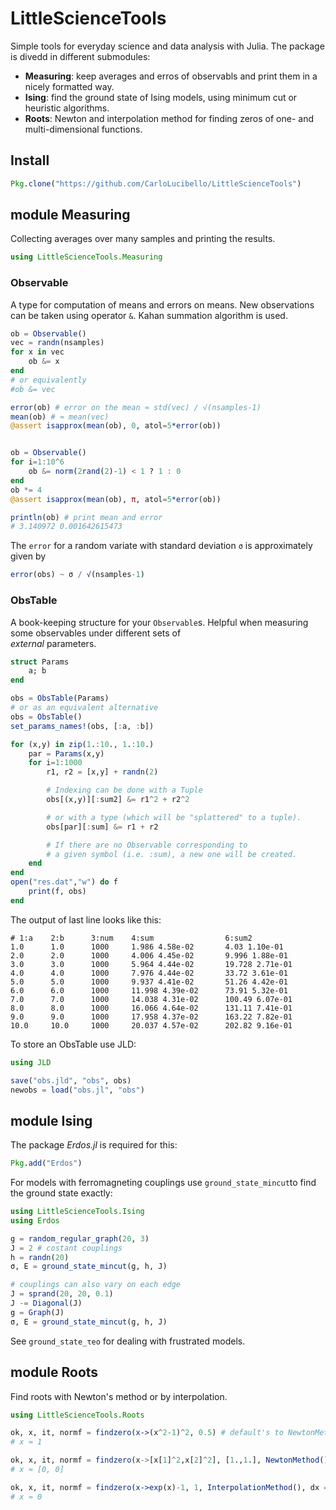 # LittleScienceTools
Simple tools for everyday science and data analysis with Julia. The package is divedd in different submodules:
- **Measuring**: keep averages and erros of observabls and print them in a nicely formatted way.
- **Ising**: find the ground state of Ising models, using minimum cut or heuristic algorithms.
- **Roots**: Newton and interpolation method for finding zeros of one- and multi-dimensional functions.

## Install
```julia
Pkg.clone("https://github.com/CarloLucibello/LittleScienceTools")
```

## module Measuring
Collecting averages over many samples and printing the results.
```julia
using LittleScienceTools.Measuring
```

### Observable
A type for computation of means and errors on means.
New observations can be taken using operator `&`.
Kahan summation algorithm is used.
```julia
ob = Observable()
vec = randn(nsamples)
for x in vec
    ob &= x
end
# or equivalently
#ob &= vec

error(ob) # error on the mean ≈ std(vec) / √(nsamples-1)   
mean(ob) # ≈ mean(vec)
@assert isapprox(mean(ob), 0, atol=5*error(ob))


ob = Observable()
for i=1:10^6
    ob &= norm(2rand(2)-1) < 1 ? 1 : 0
end
ob *= 4
@assert isapprox(mean(ob), π, atol=5*error(ob))

println(ob) # print mean and error
# 3.140972 0.001642615473
```
The `error` for a random variate with standard deviation `σ` is approximately given by

```julia
error(obs) ~ σ / √(nsamples-1)
```

### ObsTable
A book-keeping structure for your `Observable`s. Helpful
when measuring some observables under different sets of  
*external* parameters.

```julia
struct Params
    a; b
end

obs = ObsTable(Params)
# or as an equivalent alternative
obs = ObsTable()
set_params_names!(obs, [:a, :b])

for (x,y) in zip(1.:10., 1.:10.)
    par = Params(x,y)
    for i=1:1000
        r1, r2 = [x,y] + randn(2)

        # Indexing can be done with a Tuple
        obs[(x,y)][:sum2] &= r1^2 + r2^2

        # or with a type (which will be "splattered" to a tuple).
        obs[par][:sum] &= r1 + r2

        # If there are no Observable corresponding to
        # a given symbol (i.e. :sum), a new one will be created.
    end
end
open("res.dat","w") do f
    print(f, obs)
end
```

The output of last line looks like this:
```
# 1:a    2:b      3:num    4:sum                6:sum2               
1.0      1.0      1000     1.986 4.58e-02       4.03 1.10e-01        
2.0      2.0      1000     4.006 4.45e-02       9.996 1.88e-01       
3.0      3.0      1000     5.964 4.44e-02       19.728 2.71e-01      
4.0      4.0      1000     7.976 4.44e-02       33.72 3.61e-01       
5.0      5.0      1000     9.937 4.41e-02       51.26 4.42e-01       
6.0      6.0      1000     11.998 4.39e-02      73.91 5.32e-01       
7.0      7.0      1000     14.038 4.31e-02      100.49 6.07e-01      
8.0      8.0      1000     16.066 4.64e-02      131.11 7.41e-01      
9.0      9.0      1000     17.958 4.37e-02      163.22 7.82e-01      
10.0     10.0     1000     20.037 4.57e-02      202.82 9.16e-01      
```
To store an ObsTable use JLD:
```julia
using JLD

save("obs.jld", "obs", obs)
newobs = load("obs.jl", "obs")
```

## module Ising
The package *Erdos.jl* is required for this:
```julia
Pkg.add("Erdos")
```
For models with ferromagneting couplings use `ground_state_mincut`to
find the ground state exactly:
```julia
using LittleScienceTools.Ising
using Erdos

g = random_regular_graph(20, 3)
J = 2 # costant couplings
h = randn(20)
σ, E = ground_state_mincut(g, h, J)

# couplings can also vary on each edge
J = sprand(20, 20, 0.1)
J -= Diagonal(J)
g = Graph(J)
σ, E = ground_state_mincut(g, h, J)
```
See `ground_state_τeo` for dealing with frustrated models.

## module Roots
Find roots with Newton's method or by interpolation.
```julia
using LittleScienceTools.Roots

ok, x, it, normf = findzero(x->(x^2-1)^2, 0.5) # default's to NewtonMethod
# x ≈ 1

ok, x, it, normf = findzero(x->[x[1]^2,x[2]^2], [1.,1.], NewtonMethod(), atol = 1e-13)
# x ≈ [0, 0]

ok, x, it, normf = findzero(x->exp(x)-1, 1, InterpolationMethod(), dx = 0.1)
# x ≈ 0
```
